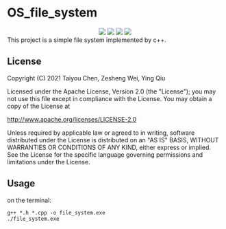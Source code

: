 # OS_file_system

<div align='center' >
<img src="https://img.shields.io/github/license/iamrice/OS_file_system.svg"/>
<img  src="https://img.shields.io/github/last-commit/iamrice/OS_file_system.svg"/>
<img src="https://img.shields.io/badge/language-c++-\#F34B7D.svg"/>
<img src="https://img.shields.io/github/repo-size/iamrice/OS_file_system.svg"/>
</div>
This project is a simple file system implemented by c++.

## License

Copyright (C) 2021 Taiyou Chen, Zesheng Wei, Ying Qiu

Licensed under the Apache License, Version 2.0 (the "License");
you may not use this file except in compliance with the License.
You may obtain a copy of the License at

http://www.apache.org/licenses/LICENSE-2.0

Unless required by applicable law or agreed to in writing, software
distributed under the License is distributed on an "AS IS" BASIS,
WITHOUT WARRANTIES OR CONDITIONS OF ANY KIND, either express or implied.
See the License for the specific language governing permissions and
limitations under the License.

## Usage

on the terminal: 

```
g++ *.h *.cpp -o file_system.exe
./file_system.exe
```

